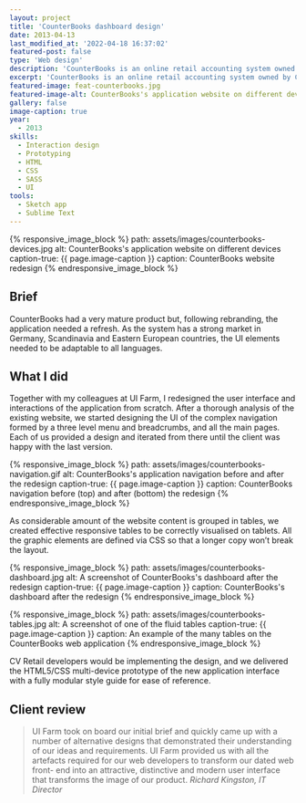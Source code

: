 ```yaml
---
layout: project
title: 'CounterBooks dashboard design'
date: 2013-04-13
last_modified_at: '2022-04-18 16:37:02'
featured-post: false
type: 'Web design'
description: 'CounterBooks is an online retail accounting system owned by CV Retail offering a full general ledger designed specifically for retailers.'
excerpt: 'CounterBooks is an online retail accounting system owned by CV Retail offering a full general ledger designed specifically for retailers.'
featured-image: feat-counterbooks.jpg
featured-image-alt: CounterBooks's application website on different devices
gallery: false
image-caption: true
year: 
  - 2013
skills:
  - Interaction design
  - Prototyping
  - HTML
  - CSS
  - SASS
  - UI
tools:
  - Sketch app
  - Sublime Text
---
```

{% responsive_image_block %}
  path: assets/images/counterbooks-devices.jpg
  alt: CounterBooks's application website on different devices
  caption-true: {{ page.image-caption }}
  caption: CounterBooks website redesign
{% endresponsive_image_block %}

## Brief
CounterBooks had a very mature product but, following rebranding, the application needed a refresh. As the system has a strong market in Germany, Scandinavia and Eastern European countries, the UI elements needed to be adaptable to all languages.

## What I did
Together with my colleagues at UI Farm, I redesigned the user interface and interactions of the application from scratch. After a thorough analysis of the existing website, we started designing the UI of the complex navigation formed by a three level menu and breadcrumbs, and all the main pages. Each of us provided a design and iterated from there until the client was happy with the last version.

{% responsive_image_block %}
  path: assets/images/counterbooks-navigation.gif
  alt: CounterBooks's application navigation before and after the redesign
  caption-true: {{ page.image-caption }}
  caption: CounterBooks navigation before (top) and after (bottom) the redesign
{% endresponsive_image_block %}

As considerable amount of the website content is grouped in tables, we created effective responsive tables to be correctly visualised on tablets. All the graphic elements are defined via CSS so that a longer copy won’t break the layout.

{% responsive_image_block %}
  path: assets/images/counterbooks-dashboard.jpg
  alt: A screenshot of CounterBooks's dashboard after the redesign
  caption-true: {{ page.image-caption }}
  caption: CounterBooks's dashboard after the redesign
{% endresponsive_image_block %}

{% responsive_image_block %}
  path: assets/images/counterbooks-tables.jpg
  alt: A screenshot of one of the fluid tables
  caption-true: {{ page.image-caption }}
  caption: An example of the many tables on the CounterBooks web application
{% endresponsive_image_block %}

CV Retail developers would be implementing the design, and we delivered the HTML5/CSS multi-device prototype of the new application interface with a fully modular style guide for ease of reference.

## Client review

>UI Farm took on board our initial brief and quickly came up with a number of alternative designs that demonstrated their understanding of our ideas and requirements. UI Farm provided us with all the artefacts required for our web developers to transform our dated web front- end into an attractive, distinctive and modern user interface that transforms the image of our product.
><cite>Richard Kingston, IT Director</cite>
